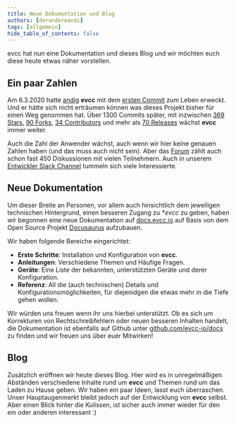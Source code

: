 ```yaml
---
title: Neue Dokumentation und Blog
authors: [derandereandi]
tags: [allgemein]
hide_table_of_contents: false
---
```

evcc hat nun eine Dokumentation und dieses Blog und wir möchten euch diese heute etwas näher vorstellen.

<!--truncate-->

## Ein paar Zahlen

Am 6.3.2020 hatte [andig](https://github.com/andig/) **evcc** mit dem [ersten Commit](https://github.com/evcc-io/evcc/commit/3c503b333dfc9a1206dd8bcfbfda89d93746c2c6) zum Leben erweckt. Und er hätte sich nicht erträumen können was dieses Projekt bisher für einen Weg genommen hat. Über 1300 Commits später, mit inzwischen [369 Stars](https://github.com/evcc-io/evcc/stargazers), [90 Forks](https://github.com/evcc-io/evcc/network/members), [34 Contributors](https://github.com/evcc-io/evcc/graphs/contributors) und mehr als [70 Releases](https://github.com/evcc-io/evcc/releases) wächst **evcc** immer weiter.

Auch die Zahl der Anwender wächst, auch wenn wir hier keine genauen Zahlen haben (und das muss auch nicht sein). Aber das [Forum](https://github.com/evcc-io/evcc/discussions) zählt auch schon fast 450 Diskussionen mit vielen Teilnehmern. Auch in unserem [Entwickler Slack Channel](https://evccgroup.slack.com/) tummeln sich viele Interessierte.

## Neue Dokumentation

Um dieser Breite an Personen, vor allem auch hinsichtlich dem jeweiligen technischen Hintergrund, einen besseren Zugang zu **evcc* zu geben, haben wir begonnen eine neue Dokumentation auf [docs.evcc.io](https://docs.evcc.io/docs/Home) auf Basis von dem Open Source Projekt [Docusaurus](https://docusaurus.io) aufzubauen.

Wir haben folgende Bereiche eingerichtet:

- **Erste Schritte**: Installation und Konfiguration von **evcc**.
- **Anleitungen**: Verschiedene Themen und Häufige Fragen.
- **Geräte**: Eine Liste der bekannten, unterstützten Geräte und derer Konfiguration.
- **Referenz**: All die (auch technischen) Details und Konfigurationsmöglichkeiten, für diejenidgen die etwas mehr in die Tiefe gehen wollen.

Wir würden uns freuen wenn ihr uns hierbei unterstützt. Ob es sich um Korrekturen von Rechtschreibfehlern oder neuen besseren Inhalten handelt, die Dokumentation ist ebenfalls auf Github unter [github.com/evcc-io/docs](https://github.com/evcc-io/docs) zu finden und wir freuen uns über euer Mitwirken!

## Blog

Zusätzlich eröffnen wir heute dieses Blog. Hier wird es in unregelmäßigen Abständen verschiedene Inhalte rund um **evcc** und Themen rund um das Laden zu Hause geben. Wir haben ein paar Ideen, lasst euch überraschen. Unser Hauptaugenmerkt bleibt jedoch auf der Entwicklung von **evcc** selbst. Aber einen Blick hinter die Kulissen, ist sicher auch immer wieder für den ein oder anderen interessant :)
